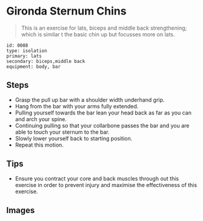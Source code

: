 # Gironda Sternum Chins
> This is an exercise for lats, biceps and middle back strengthening; which is similar t the basic chin up but focusses more on lats.

``` 
id: 0088 
type: isolation 
primary: lats 
secondary: biceps,middle back 
equipment: body, bar 
``` 

## Steps

 - Grasp the pull up bar with a shoulder width underhand grip.
 - Hang from the bar with your arms fully extended.
 - Pulling yourself towards the bar lean your head back as far as you can and arch your spine.
 - Continuing pulling so that your collarbone passes the bar and you are able to touch your sternum to the bar.
 - Slowly lower yourself back to starting position.
 - Repeat this motion.

## Tips

 - Ensure you contract your core and back muscles through out this exercise in order to prevent injury and maximise the effectiveness of this exercise.

## Images

